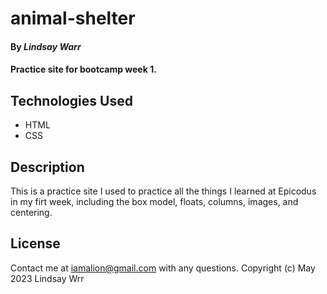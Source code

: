 # animal-shelter

#### By _**Lindsay Warr**_

#### Practice site for bootcamp week 1.

## Technologies Used

* HTML
* CSS

## Description

This is a practice site I used to practice all the things I learned at Epicodus in my firt week, including the box model, floats, columns, images, and centering.


## License

Contact me at iamalion@gmail.com with any questions.
Copyright (c) May 2023 Lindsay Wrr
